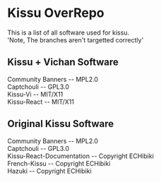 # Kissu OverRepo

This is a list of all software used for kissu. <br/>
'Note, The branches aren't targetted correctly'

## Kissu + Vichan Software
Community Banners -- MPL2.0 
<br/>
Captchouli -- GPL3.0
<br/>
Kissu-Vi -- MIT/X11
<br/>
Kissu-React -- MIT/X11

## Original Kissu Software


Community Banners -- MPL2.0 
<br/>
Captchouli -- GPL3.0
<br/>
Kissu-React-Documentation --  Copyright ECHibiki
<br/>
French-Kissu -- Copyright ECHibiki
<br/>
Hazuki -- Copyright ECHibiki
